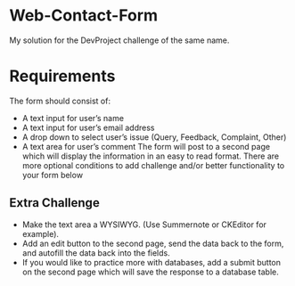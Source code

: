 # Web-Contact-Form
My solution for the DevProject challenge of the same name.
# Requirements
The form should consist of:
- A text input for user’s name
- A text input for user’s email address
- A drop down to select user’s issue (Query, Feedback, Complaint, Other)
- A text area for user’s comment
The form will post to a second page which will display the information in an easy to read format.
There are more optional conditions to add challenge and/or better functionality to your form below
## Extra Challenge
- Make the text area a WYSIWYG. (Use Summernote or CKEditor for example).
- Add an edit button to the second page, send the data back to the form, and autofill the data back into the fields.
- If you would like to practice more with databases, add a submit button on the second page which will save the response to a database table.
